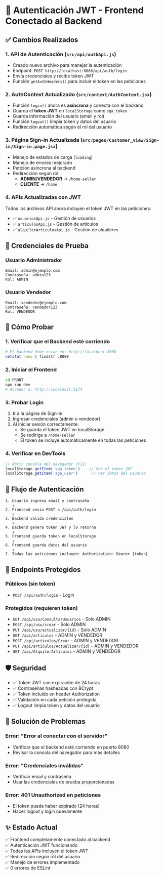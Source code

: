 # 🔐 Autenticación JWT - Frontend Conectado al Backend

## ✅ Cambios Realizados

### 1. **API de Autenticación** (`src/api/authApi.js`)
- Creado nuevo archivo para manejar la autenticación
- Endpoint: `POST http://localhost:8080/api/auth/login`
- Envía credenciales y recibe token JWT
- Función `getAuthHeaders()` para incluir el token en las peticiones

### 2. **AuthContext Actualizado** (`src/context/AuthContext.jsx`)
- Función `login()` ahora es **asíncrona** y conecta con el backend
- Guarda el **token JWT** en `localStorage` como `sga_token`
- Guarda información del usuario (email y rol)
- Función `logout()` limpia token y datos del usuario
- Redirección automática según el rol del usuario

### 3. **Página Sign-in Actualizada** (`src/pages/Customer_view/Sign-in/Sign-in.page.jsx`)
- Manejo de estados de carga (`loading`)
- Manejo de errores mejorado
- Petición asíncrona al backend
- Redirección según rol:
  - **ADMIN/VENDEDOR** → `/home-seller`
  - **CLIENTE** → `/home`

### 4. **APIs Actualizadas con JWT**
Todos los archivos API ahora incluyen el token JWT en las peticiones:
- ✅ `usuariosApi.js` - Gestión de usuarios
- ✅ `articulosApi.js` - Gestión de artículos
- ✅ `alquilerArticulosApi.js` - Gestión de alquileres

## 🔑 Credenciales de Prueba

### Usuario Administrador
```
Email: admin@ejemplo.com
Contraseña: admin123
Rol: ADMIN
```

### Usuario Vendedor
```
Email: vendedor@ejemplo.com
Contraseña: vendedor123
Rol: VENDEDOR
```

## 🚀 Cómo Probar

### 1. Verificar que el Backend esté corriendo
```bash
# El backend debe estar en: http://localhost:8080
netstat -ano | findstr :8080
```

### 2. Iniciar el Frontend
```bash
cd FRONT
npm run dev
# Acceder a: http://localhost:5174
```

### 3. Probar Login
1. Ir a la página de Sign-in
2. Ingresar credenciales (admin o vendedor)
3. Al iniciar sesión correctamente:
   - Se guarda el token JWT en localStorage
   - Se redirige a `/home-seller`
   - El token se incluye automáticamente en todas las peticiones

### 4. Verificar en DevTools
```javascript
// Abrir consola del navegador (F12)
localStorage.getItem('sga_token')    // Ver el token JWT
localStorage.getItem('sga_user')      // Ver datos del usuario
```

## 🔧 Flujo de Autenticación

```
1. Usuario ingresa email y contraseña
   ↓
2. Frontend envía POST a /api/auth/login
   ↓
3. Backend valida credenciales
   ↓
4. Backend genera token JWT y lo retorna
   ↓
5. Frontend guarda token en localStorage
   ↓
6. Frontend guarda datos del usuario
   ↓
7. Todas las peticiones incluyen: Authorization: Bearer {token}
```

## 📡 Endpoints Protegidos

### Públicos (sin token)
- `POST /api/auth/login` - Login

### Protegidos (requieren token)
- `GET /api/usu/ConsultarUsuarios` - Solo ADMIN
- `POST /api/usu/crear` - Solo ADMIN
- `PUT /api/usu/actualizar/{id}` - Solo ADMIN
- `GET /api/articulos` - ADMIN y VENDEDOR
- `POST /api/articulos/Crear` - ADMIN y VENDEDOR
- `PUT /api/articulos/Actualizar/{id}` - ADMIN y VENDEDOR
- `GET /api/AlquilerArticulos` - ADMIN y VENDEDOR

## 🛡️ Seguridad

- ✅ Token JWT con expiración de 24 horas
- ✅ Contraseñas hasheadas con BCrypt
- ✅ Token incluido en header Authorization
- ✅ Validación en cada petición protegida
- ✅ Logout limpia token y datos del usuario

## 🐛 Solución de Problemas

### Error: "Error al conectar con el servidor"
- Verificar que el backend esté corriendo en puerto 8080
- Revisar la consola del navegador para más detalles

### Error: "Credenciales inválidas"
- Verificar email y contraseña
- Usar las credenciales de prueba proporcionadas

### Error: 401 Unauthorized en peticiones
- El token puede haber expirado (24 horas)
- Hacer logout y login nuevamente

## ✨ Estado Actual

✅ Frontend completamente conectado al backend  
✅ Autenticación JWT funcionando  
✅ Todas las APIs incluyen el token JWT  
✅ Redirección según rol del usuario  
✅ Manejo de errores implementado  
✅ 0 errores de ESLint  
